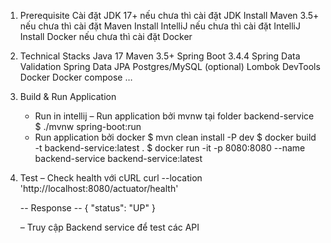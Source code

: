 1. Prerequisite
   Cài đặt JDK 17+ nếu chưa thì cài đặt JDK
   Install Maven 3.5+ nếu chưa thì cài đặt Maven
   Install IntelliJ nếu chưa thì cài đặt IntelliJ
   Install Docker nếu chưa thì cài đặt Docker

2. Technical Stacks
   Java 17
   Maven 3.5+
   Spring Boot 3.4.4
   Spring Data Validation
   Spring Data JPA
   Postgres/MySQL (optional)
   Lombok
   DevTools
   Docker
   Docker compose
   …

3. Build & Run Application
   - Run in intellij
   – Run application bởi mvnw tại folder backend-service
       $ ./mvnw spring-boot:run
   - Run application bởi docker
     $ mvn clean install -P dev
     $ docker build -t backend-service:latest .
     $ docker run -it -p 8080:8080 --name backend-service backend-service:latest

4. Test
   – Check health với cURL
   curl --location 'http://localhost:8080/actuator/health'

    -- Response --
    {
        "status": "UP"
    }

    – Truy cập Backend service để test các API